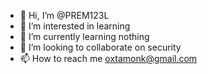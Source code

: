 - 👋 Hi, I’m @PREM123L
- 👀 I’m interested in learning 
- 🌱 I’m currently learning nothing 
- 💞️ I’m looking to collaborate on security 
- 📫 How to reach me oxtamonk@gmail.com

<!---
PREM123L/PREM123L is a ✨ special ✨ repository because its `README.md` (this file) appears on your GitHub profile.
You can click the Preview link to take a look at your changes.
--->
